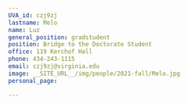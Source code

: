 ```yaml
---
UVA_id: czj9zj
lastname: Melo
name: Luz
general_position: gradstudent
position: Bridge to the Doctorate Student
office: 119 Kerchof Hall
phone: 434-243-1115 
email: czj9zj@virginia.edu
image: __SITE_URL__/img/people/2021-fall/Melo.jpg 
personal_page:

---
```

